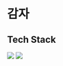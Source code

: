 # 감자
## Tech Stack

<img src="https://img.shields.io/badge/JavaScript-orange?style=flat-square&logo=JavaScript&logoColor=white"/>
<img src="https://img.shields.io/badge/Html-blue?style=flat-square&logo=Html&logoColor=white"/>

